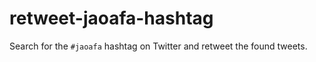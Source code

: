 # retweet-jaoafa-hashtag

Search for the `#jaoafa` hashtag on Twitter and retweet the found tweets.
